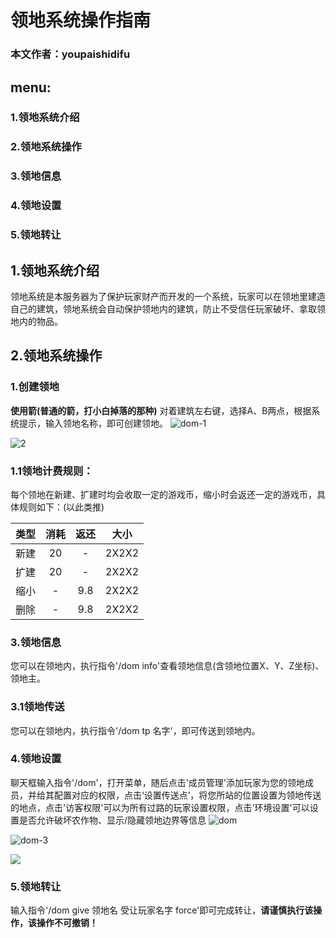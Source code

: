 # 领地系统操作指南
### 本文作者：youpaishidifu
## menu:
### 1.领地系统介绍
### 2.领地系统操作
### 3.领地信息
### 4.领地设置
### 5.领地转让

## 1.领地系统介绍
领地系统是本服务器为了保护玩家财产而开发的一个系统，玩家可以在领地里建造自己的建筑，领地系统会自动保护领地内的建筑，防止不受信任玩家破坏、拿取领地内的物品。
## 2.领地系统操作
### 1.创建领地
**使用箭(普通的箭，打小白掉落的那种)** 对着建筑左右键，选择A、B两点，根据系统提示，输入领地名称，即可创建领地。
![dom-1](https://img.yunr.us.kg/api/cfile/AgACAgUAAyEGAASO2xA4AAMKZvJ2abf5gB36zgJT5SpOJE6BEPIAAqvAMRuUYZBXqNfSKTvIbCIBAAMCAAN4AAM2BA)

![2](https://img.yunr.us.kg/api/cfile/AgACAgUAAyEGAASO2xA4AAMJZvJ2ZBVvkdxSglMB5V8rJpxIBXAAAqrAMRuUYZBXvqZ_Hsqh7csBAAMCAAN4AAM2BA)

### 1.1领地计费规则：
每个领地在新建、扩建时均会收取一定的游戏币，缩小时会返还一定的游戏币，具体规则如下：(以此类推)

|  类型   | 消耗  |返还 |  大小 |
|  :----:  | :----:  |  :---: | :---: |
| 新建  | 20 | -| 2X2X2
| 扩建  | 20 | -| 2X2X2
| 缩小  | -| 9.8 | 2X2X2
| 删除 | - | 9.8 | 2X2X2

### 3.领地信息
您可以在领地内，执行指令'/dom info'查看领地信息(含领地位置X、Y、Z坐标)、领地主。
### 3.1领地传送
您可以在领地内，执行指令'/dom tp 名字'，即可传送到领地内。
### 4.领地设置
聊天框输入指令'/dom'，打开菜单，随后点击'成员管理'添加玩家为您的领地成员，并给其配置对应的权限，点击‘设置传送点’，将您所站的位置设置为领地传送的地点，点击'访客权限'可以为所有过路的玩家设置权限，点击'环境设置'可以设置是否允许破坏农作物、显示/隐藏领地边界等信息
![dom](https://img.yunr.us.kg/api/cfile/AgACAgUAAyEGAASO2xA4AAMLZvJ2b6mGl4TZydNpoUtx1O6ZqyUAAqzAMRuUYZBXJXfRixT4IXcBAAMCAAN4AAM2BA)

![dom-3](https://img.yunr.us.kg/api/cfile/AgACAgUAAyEGAASO2xA4AAMMZvJ2dNDLowABYvJP2nDsMcY_HPMYAAKtwDEblGGQV2hbcMP5FeE7AQADAgADeAADNgQ)

![](https://img.yunr.us.kg/api/cfile/AgACAgUAAyEGAASO2xA4AAMNZvJ2efrxHiHUZfocbq7M0uHckL4AAq7AMRuUYZBXy7I7BfajResBAAMCAAN4AAM2BA)

### 5.领地转让
输入指令'/dom give 领地名 受让玩家名字 force'即可完成转让，**请谨慎执行该操作，该操作不可撤销！**
